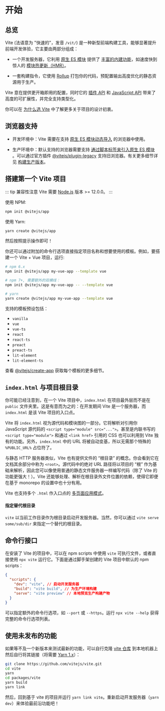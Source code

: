 # 开始

## 总览

Vite (法语意为 "快速的"，发音 `/vit/`) 是一种新型前端构建工具，能够显著提升前端开发体验，它主要由两部分组成：

- 一个开发服务器，它利用 [原生 ES 模块](https://developer.mozilla.org/en-US/docs/Web/JavaScript/Guide/Modules) 提供了 [丰富的内建功能](./features)，如速度快到惊人的 [模块热更新（HMR）](./features#hot-module-replacement)。

- 一套构建指令，它使用 [Rollup](https://rollupjs.org) 打包你的代码，预配置输出高度优化的静态资源用于生产。

Vite 意在提供更开箱即用的配置，同时它的 [插件 API](./api-plugin) 和 [JavaScript API](./api-javascript) 带来了高度的可扩展性，并完全支持类型化。

你可以在 [为什么选 Vite](./why) 中了解更多关于项目的设计初衷。

## 浏览器支持

- 开发环境中：Vite 需要在支持 [原生 ES 模块动态导入](https://caniuse.com/es6-module-dynamic-import) 的浏览器中使用。

- 生产环境中：默认支持的浏览器需要支持 [通过脚本标签来引入原生 ES 模块](https://caniuse.com/es6-module) 。可以通过官方插件 [@vitejs/plugin-legacy](https://github.com/vitejs/vite/tree/main/packages/plugin-legacy) 支持旧浏览器。有关更多细节详见 [构建生产版本](./build)。

## 搭建第一个 Vite 项目

::: tip 兼容性注意
Vite 需要 [Node.js](https://nodejs.org/en/) 版本 >= 12.0.0。
:::

使用 NPM:

```bash
npm init @vitejs/app
```

使用 Yarn:

```bash
yarn create @vitejs/app
```

然后按照提示操作即可！

你还可以通过附加的命令行选项直接指定项目名称和想要使用的模板。例如，要搭建一个 Vite + Vue 项目，运行:

```bash
# npm 6.x
npm init @vitejs/app my-vue-app --template vue

# npm 7+, 需要额外的双横线：
npm init @vitejs/app my-vue-app -- --template vue

# yarn
yarn create @vitejs/app my-vue-app --template vue
```

支持的模板预设包括：

- `vanilla`
- `vue`
- `vue-ts`
- `react`
- `react-ts`
- `preact`
- `preact-ts`
- `lit-element`
- `lit-element-ts`

查看 [@vitejs/create-app](https://github.com/vitejs/vite/tree/main/packages/create-app) 获取每个模板的更多细节。

## `index.html` 与项目根目录

你可能已经注意到，在一个 Vite 项目中，`index.html` 在项目最外层而不是在 `public` 文件夹里。这是有意而为之的：在开发期间 Vite 是一个服务器，而 `index.html` 是该 Vite 项目的入口点。

Vite 将 `index.html` 视为源代码和模块图的一部分。它将解析对引用你 JavaScript 源代码的 `<script type="module" src="...">`。甚至是内联书写的 `<script type="module">` 和通过 `<link href>` 引用的 CSS 也可以利用到 Vite 独有的功能。另外，`index.html` 中的 URL 将被自动变基，所以无需那个特殊的 `%PUBLIC_URL%` 占位符了。

与静态 HTTP 服务器类似，Vite 也有提供文件的 “根目录” 的概念。你会看到它在文档其余部分中称为 `<root>`。源代码中的绝对 URL 路径将以项目的 “根” 作为基础来解析，因此您可以像使用普通的静态文件服务器一样编写代码（除了 Vite 的功能更强大！）。Vite 还能够处理、解析在根目录外文件位置的依赖，使得它即便在基于 monorepo 的设置中也十分有用。

Vite 也支持多个 `.html` 作入口点的 [多页面应用模式](./build#多页面应用模式)。

#### 指定替代根目录

`vite` 以当前工作目录作为根目录启动开发服务器。当然，你可以通过 `vite serve some/sub/dir` 来指定一个替代的根目录。

## 命令行接口

在安装了 Vite 的项目中，可以在 npm scripts 中使用 `vite` 可执行文件，或者直接使用 `npx vite` 运行它。下面是通过脚手架创建的 Vite 项目中默认的 npm scripts：

```json
{
  "scripts": {
    "dev": "vite", // 启动开发服务器
    "build": "vite build", // 为生产环境构建
    "serve": "vite preview" // 本地预览生产构建产物
  }
}
```

可以指定额外的命令行选项，如 `--port` 或 `--https`。运行 `npx vite --help` 获得完整的命令行选项列表。

## 使用未发布的功能

如果等不及一个新版本来测试最新的功能，可以自行克隆 [vite 仓库](https://github.com/vitejs/vite) 到本地机器上然后自行将其链接（将需要 [Yarn 1.x](https://classic.yarnpkg.com/lang/en/)）：

```bash
git clone https://github.com/vitejs/vite.git
cd vite
yarn
cd packages/vite
yarn build
yarn link
```

然后，回到基于 vite 的项目并运行 `yarn link vite`。重新启动开发服务器（`yarn dev`）来体验最前沿功能吧！
